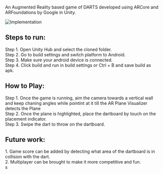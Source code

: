 An Augmented Reality based game of DARTS developed using ARCore and ARFoundations by Google in Unity.

![Implementation](https://user-images.githubusercontent.com/47019139/208221897-4b0502dc-2ccd-414f-a901-20ae8805e8b1.PNG)

<h2> Steps to run: </h2>

Step 1. Open Unity Hub and select the cloned folder. <br>
Step 2. Go to build settings and switch platform to Android. <br>
Step 3. Make sure your android device is connected. <br>
Step 4. Click build and run in build settings or Ctrl + B and save build as apk. <br>

<h2> How to Play: </h2>
Step 1. Once the game is running, aim the camera towards a vertical wall and keep chaning angles while pointint at it till the AR Plane Visualizer detects the Plane <br>
Step 2. Once the plane is highlighted, place the dartboard by touch on the placement indicator. <br>
Step 3. Swipe the dart to throw on the dartboard. <br>

<h2> Future work: </h2>
1. Game score can be added by detecting what area of the dartboard is in collision with the dart. <br>
2. Multiplayer can be brought to make it more competitive and fun. <br>s

